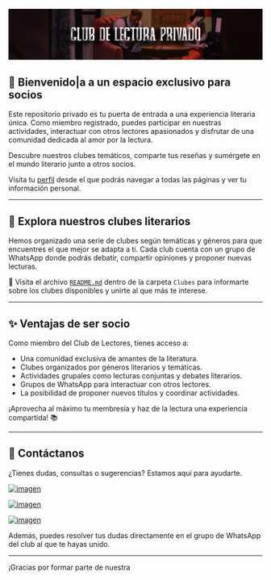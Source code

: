 ![imagen](imagenes/Cabeceras/CabeceraReadmeIn.jpg)

## 🎨 Bienvenido|a a un espacio exclusivo para socios
Este repositorio privado es tu puerta de entrada a una experiencia literaria única. Como miembro registrado, puedes participar en nuestras actividades, interactuar con otros lectores apasionados y disfrutar de una comunidad dedicada al amor por la lectura.

Descubre nuestros clubes temáticos, comparte tus reseñas y sumérgete en el mundo literario junto a otros socios.

Visita tu [perfil](mi_perfil.md) desde el que podrás navegar a todas las páginas y ver tu información personal.

---

## **🌟 Explora nuestros clubes literarios**
Hemos organizado una serie de clubes según temáticas y géneros para que encuentres el que mejor se adapta a ti. Cada club cuenta con un grupo de WhatsApp donde podrás debatir, compartir opiniones y proponer nuevas lecturas.

📖 Visita el archivo [`README.md`](02_Clubes/README.md) dentro de la carpeta `Clubes` para informarte sobre los clubes disponibles y unirte al que más te interese.

---

## **✨ Ventajas de ser socio**
Como miembro del Club de Lectores, tienes acceso a:

- Una comunidad exclusiva de amantes de la literatura.
- Clubes organizados por géneros literarios y temáticas.
- Actividades grupales como lecturas conjuntas y debates literarios.
- Grupos de WhatsApp para interactuar con otros lectores.
- La posibilidad de proponer nuevos títulos y coordinar actividades.

¡Aprovecha al máximo tu membresía y haz de la lectura una experiencia compartida! 📚

---

## **💬 Contáctanos**
¿Tienes dudas, consultas o sugerencias? Estamos aquí para ayudarte.  

[![imagen](imagenes/whatsapplogo.png)](https://wa.me/34644208608)  

[![imagen](imagenes/emaillogopng.png)](mailto:alberto16166@alumnos.ilerna.com)  

[![imagen](imagenes/githublogopng.png)](https://github.com/SantanaOlmo)  

Además, puedes resolver tus dudas directamente en el grupo de WhatsApp del club al que te hayas unido.

---

¡Gracias por formar parte de nuestra

